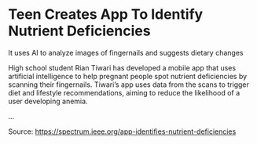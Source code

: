 # Teen Creates App To Identify Nutrient Deficiencies
It uses AI to analyze images of fingernails and suggests dietary changes

High school student Rian Tiwari has developed a mobile app that uses artificial intelligence to help pregnant people spot nutrient deficiencies by scanning their fingernails. Tiwari’s app uses data from the scans to trigger diet and lifestyle recommendations, aiming to reduce the likelihood of a user developing anemia.

...

Source: https://spectrum.ieee.org/app-identifies-nutrient-deficiencies
